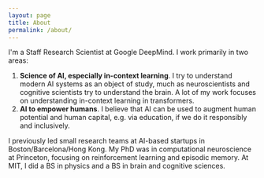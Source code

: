 ```yaml
---
layout: page
title: About
permalink: /about/
---
```


I'm a Staff Research Scientist at Google DeepMind. I work primarily in two areas:
1. **Science of AI, especially in-context learning**. I try to understand modern AI systems as an object of study, much as neuroscientists and cognitive scientists try to understand the brain. A lot of my work focuses on understanding in-context learning in transformers.
2. **AI to empower humans**. I believe that AI can be used to augment human potential and human capital, e.g. via education, if we do it responsibly and inclusively.

I previously led small research teams at AI-based startups in Boston/Barcelona/Hong Kong. My PhD was in computational neuroscience at Princeton, focusing on reinforcement learning and episodic memory. At MIT, I did a BS in physics and a BS in brain and cognitive sciences.